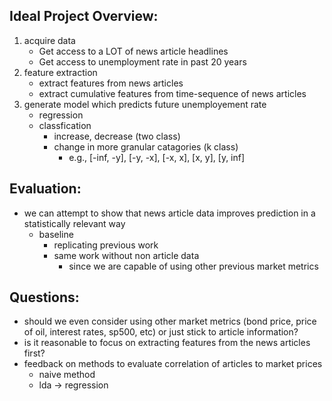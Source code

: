 ## Ideal Project Overview:

1. acquire data
    * Get access to a LOT of news article headlines
    * Get access to unemployment rate in past 20 years
2. feature extraction
    * extract features from news articles
    * extract cumulative features from time-sequence of news articles
4. generate model which predicts future unemployement rate
    * regression
    * classfication
        * increase, decrease (two class)
        * change in more granular catagories (k class)
            - e.g., [-inf, -y], [-y, -x], [-x, x], [x, y], [y, inf]



## Evaluation:
- we can attempt to show that news article data improves prediction in a statistically relevant way
    - baseline
        - replicating previous work
        - same work without non article data
            - since we are capable of using other previous market metrics



## Questions:
- should we even consider using other market metrics (bond price, price of oil, interest rates, sp500, etc) or just stick to article information?
- is it reasonable to focus on extracting features from the news articles first?
- feedback on methods to evaluate correlation of articles to market prices
    - naive method
    - lda -> regression
